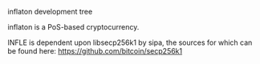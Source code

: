 
inflaton development tree

inflaton is a PoS-based cryptocurrency.

INFLE is dependent upon libsecp256k1 by sipa, the sources for which can be found here:
https://github.com/bitcoin/secp256k1
